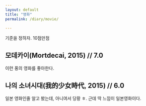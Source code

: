 ```yaml
---
layout: default
title: "영화"
permalink: /diary/movie/

---
```


기준을 정하자. 10점만점


## 모데카이(Mortdecai, 2015) // 7.0
이런 풍의 영화를 좋아한다.

## 나의 소녀시대(我的少女時代, 2015) // 6.0
일본 영화인줄 알고 봤는데, 아니여서 당황 ㅎ. 근데 딱 느낌이 일본영화이다.
